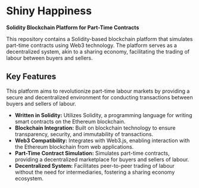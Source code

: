 # Shiny Happiness

**Solidity Blockchain Platform for Part-Time Contracts**

This repository contains a Solidity-based blockchain platform that simulates part-time contracts using Web3 technology.
The platform serves as a decentralized system, akin to a sharing economy, facilitating the trading of labour between buyers and sellers.

## Key Features

This platform aims to revolutionize part-time labour markets by providing a secure and decentralized environment for conducting transactions between buyers and sellers of labour.

- **Written in Solidity:** Utilizes Solidity, a programming language for writing smart contracts on the Ethereum blockchain.
- **Blockchain Integration:** Built on blockchain technology to ensure transparency, security, and immutability of transactions.
- **Web3 Compatibility:** Integrates with Web3.js, enabling interaction with the Ethereum blockchain from web applications.
- **Part-Time Contract Simulation:** Simulates part-time contracts, providing a decentralized marketplace for buyers and sellers of labour.
- **Decentralized System:** Facilitates peer-to-peer trading of labour without the need for intermediaries, fostering a sharing economy ecosystem.

